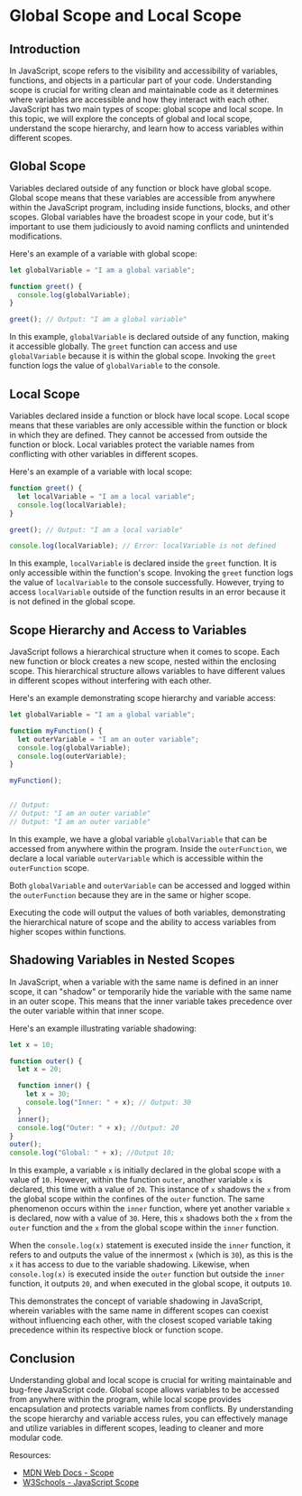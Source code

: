 # Global Scope and Local Scope

## Introduction

In JavaScript, scope refers to the visibility and accessibility of variables, functions, and objects in a particular part of your code. Understanding scope is crucial for writing clean and maintainable code as it determines where variables are accessible and how they interact with each other. JavaScript has two main types of scope: global scope and local scope. In this topic, we will explore the concepts of global and local scope, understand the scope hierarchy, and learn how to access variables within different scopes.

## Global Scope

Variables declared outside of any function or block have global scope. Global scope means that these variables are accessible from anywhere within the JavaScript program, including inside functions, blocks, and other scopes. Global variables have the broadest scope in your code, but it's important to use them judiciously to avoid naming conflicts and unintended modifications.

Here's an example of a variable with global scope:

```javascript
let globalVariable = "I am a global variable";

function greet() {
  console.log(globalVariable);
}

greet(); // Output: "I am a global variable"
```

In this example, `globalVariable` is declared outside of any function, making it accessible globally. The `greet` function can access and use `globalVariable` because it is within the global scope. Invoking the `greet` function logs the value of `globalVariable` to the console.

## Local Scope

Variables declared inside a function or block have local scope. Local scope means that these variables are only accessible within the function or block in which they are defined. They cannot be accessed from outside the function or block. Local variables protect the variable names from conflicting with other variables in different scopes.

Here's an example of a variable with local scope:

```javascript
function greet() {
  let localVariable = "I am a local variable";
  console.log(localVariable);
}

greet(); // Output: "I am a local variable"

console.log(localVariable); // Error: localVariable is not defined
```

In this example, `localVariable` is declared inside the `greet` function. It is only accessible within the function's scope. Invoking the `greet` function logs the value of `localVariable` to the console successfully. However, trying to access `localVariable` outside of the function results in an error because it is not defined in the global scope.

## Scope Hierarchy and Access to Variables

JavaScript follows a hierarchical structure when it comes to scope. Each new function or block creates a new scope, nested within the enclosing scope. This hierarchical structure allows variables to have different values in different scopes without interfering with each other.

Here's an example demonstrating scope hierarchy and variable access:

```javascript
let globalVariable = "I am a global variable";

function myFunction() {
  let outerVariable = "I am an outer variable";
  console.log(globalVariable);
  console.log(outerVariable);
}

myFunction();


// Output:
// Output: "I am an outer variable"
// Output: "I am an outer variable"
```

In this example, we have a global variable `globalVariable` that can be accessed from anywhere within the program. Inside the `outerFunction`, we declare a local variable `outerVariable` which is accessible within the `outerFunction` scope.

Both `globalVariable` and `outerVariable` can be accessed and logged within the `outerFunction` because they are in the same or higher scope.

Executing the code will output the values of both variables, demonstrating the hierarchical nature of scope and the ability to access variables from higher scopes within functions.

## Shadowing Variables in Nested Scopes

In JavaScript, when a variable with the same name is defined in an inner scope, it can "shadow" or temporarily hide the variable with the same name in an outer scope. This means that the inner variable takes precedence over the outer variable within that inner scope.

Here's an example illustrating variable shadowing:

```javascript
let x = 10;

function outer() {
  let x = 20;

  function inner() {
    let x = 30;
    console.log("Inner: " + x); // Output: 30
  }
  inner();
  console.log("Outer: " + x); //Output: 20
}
outer();
console.log("Global: " + x); //Output 10;
```

In this example, a variable `x` is initially declared in the global scope with a value of `10`. However, within the function `outer`, another variable `x` is declared, this time with a value of `20`. This instance of `x` shadows the `x` from the global scope within the confines of the `outer` function. The same phenomenon occurs within the `inner` function, where yet another variable `x` is declared, now with a value of `30`. Here, this `x` shadows both the `x` from the `outer` function and the `x` from the global scope within the `inner` function.

When the `console.log(x)` statement is executed inside the `inner` function, it refers to and outputs the value of the innermost `x` (which is `30`), as this is the `x` it has access to due to the variable shadowing. Likewise, when `console.log(x)` is executed inside the `outer` function but outside the `inner` function, it outputs `20`, and when executed in the global scope, it outputs `10`.

This demonstrates the concept of variable shadowing in JavaScript, wherein variables with the same name in different scopes can coexist without influencing each other, with the closest scoped variable taking precedence within its respective block or function scope.

## Conclusion

Understanding global and local scope is crucial for writing maintainable and bug-free JavaScript code. Global scope allows variables to be accessed from anywhere within the program, while local scope provides encapsulation and protects variable names from conflicts. By understanding the scope hierarchy and variable access rules, you can effectively manage and utilize variables in different scopes, leading to cleaner and more modular code.

Resources:
- [MDN Web Docs - Scope](https://developer.mozilla.org/en-US/docs/Glossary/Scope)
- [W3Schools - JavaScript Scope](https://www.w3schools.com/js/js_scope.asp)

